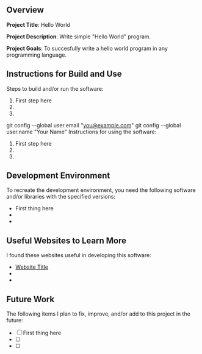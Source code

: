 ## Overview

**Project Title**: Hello World

**Project Description**: Write simple "Hello World" program.

**Project Goals**: To succesfully write a hello world program in any programming language.

## Instructions for Build and Use

Steps to build and/or run the software:

1. First step here
2.
3.
git config --global user.email "you@example.com"
  git config --global user.name "Your Name"
Instructions for using the software:

1. First step here
2.
3.

## Development Environment 

To recreate the development environment, you need the following software and/or libraries with the specified versions:

* First thing here
*
*

## Useful Websites to Learn More

I found these websites useful in developing this software:

* [Website Title](Link)
*
*

## Future Work

The following items I plan to fix, improve, and/or add to this project in the future:

* [ ] First thing here
* [ ]
* [ ]
